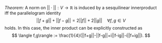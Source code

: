 *Theorem:* A norm on $||\cdot||:V\rightarrow \mathbb{R}$ is induced by a sesquilinear innerproduct iff the parallelogram identity 
$$
||f+g||+||f-g|| = 2||f||+2||g||\quad\forall f,g\in V
$$
holds. In this case, the inner product can be explicitly constructed as
$$
\langle f,g\rangle := \frac{1}{4}(||f+g||-||f-g||+i||f-ig||-i||f+ig||).
$$